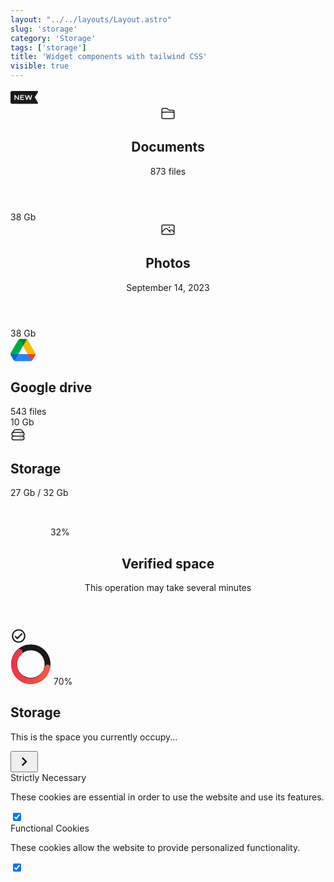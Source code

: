 ```yaml
---
layout: "../../layouts/Layout.astro"
slug: 'storage'
category: 'Storage'
tags: ['storage']
title: 'Widget components with tailwind CSS'
visible: true
---
```


<article class="border shadow-sm break-inside flex items-center justify-between rounded-xl p-4 mb-3 text-sm bg-white dark:bg-gray-950 dark:text-white dark:border-gray-900" data-filter="storage">
  <svg width='45' height='27' viewBox='0 0 35 17' fill='none' xmlns='http://www.w3.org/2000/svg'>
    <path d='M34.11 14.7892L30.19 8.16921L34.07 1.81921C34.1621 1.66789 34.2124 1.49481 34.2157 1.31769C34.2189 1.14056 34.1751 0.965744 34.0886 0.811122C34.0022 0.6565 33.8762 0.527624 33.7236 0.437678C33.5709 0.347733 33.3972 0.299947 33.22 0.29921H2C1.46957 0.29921 0.960859 0.509924 0.585786 0.884996C0.210714 1.26007 0 1.76878 0 2.29921L0 14.2992C0 14.8296 0.210714 15.3384 0.585786 15.7134C0.960859 16.0885 1.46957 16.2992 2 16.2992H33.25C33.4265 16.2992 33.5999 16.2524 33.7524 16.1637C33.905 16.075 34.0314 15.9475 34.1188 15.7941C34.2061 15.6407 34.2513 15.467 34.2498 15.2905C34.2482 15.114 34.2 14.941 34.11 14.7892ZM10.51 11.4792H9.39L6.13 7.13921V11.4892H5V5.29921H6.13L9.4 9.64921V5.29921H10.52L10.51 11.4792ZM16.84 6.29921H13.31V7.78921H16.51V8.78921H13.31V10.3992H16.84V11.3992H12.18V5.29921H16.83L16.84 6.29921ZM25.13 11.4592H24L22.45 6.86921L20.9 11.4792H19.78L17.78 5.29921H19L20.32 9.72921L21.84 5.29921H23.06L24.52 9.72921L25.85 5.29921H27.08L25.13 11.4592Z' fill='currentColor' />
  </svg>
</article>

<article class='border shadow-sm break-inside flex items-center justify-between rounded-xl p-4 mb-3 text-sm bg-white dark:bg-gray-950 dark:text-white dark:border-gray-900' data-filter="storage">
  <header class='flex items-center gap-4'>
    <div class='flex items-center justify-center w-10 h-10 flex-none rounded-lg bg-gray-200 dark:bg-gray-900'>
      <svg xmlns='http://www.w3.org/2000/svg' fill='none' viewBox='0 0 24 24' stroke-width="1.5" stroke='currentColor' width='24' height='24'>
        <path d='M2.25 12.75V12A2.25 2.25 0 014.5 9.75h15A2.25 2.25 0 0121.75 12v.75m-8.69-6.44l-2.12-2.12a1.5 1.5 0 00-1.061-.44H4.5A2.25 2.25 0 002.25 6v12a2.25 2.25 0 002.25 2.25h15A2.25 2.25 0 0021.75 18V9a2.25 2.25 0 00-2.25-2.25h-5.379a1.5 1.5 0 01-1.06-.44z' />
      </svg>
    </div>
    <div class='flex-auto'>
      <h2 class='text-base font-medium block'>Documents</h2>
      <span class='text-sm text-gray-600 dark:text-gray-400'>873 files</span>
    </div>
  </header>
  <div class='flex flex-col items-center gap-1 text-base font-semibold'>
    <span>38 Gb</span>
    <div class='relative w-full h-1 bg-gray-100 rounded-sm overflow-hidden dark:bg-gray-600'>
      <div class='absolute left-0 w-1/3 h-full bg-[#00AC47]' />
    </div>
  </div>
</article>

<article class='border shadow-sm break-inside flex items-center justify-between rounded-xl p-4 mb-3 text-sm bg-white dark:bg-gray-950 dark:text-white dark:border-gray-900' data-filter="storage">
  <header class='flex items-center gap-4'>
    <div class='flex items-center justify-center w-10 h-10 flex-none rounded-lg bg-gray-200 dark:bg-gray-900'>
      <svg width='24' height='24' fill="none" stroke-width="1.5" stroke="currentColor" viewBox="0 0 24 24" xmlns="http://www.w3.org/2000/svg" aria-hidden="true">
        <path stroke-linecap="round" stroke-linejoin="round" d="m2.25 15.75 5.159-5.159a2.25 2.25 0 0 1 3.182 0l5.159 5.159m-1.5-1.5 1.409-1.409a2.25 2.25 0 0 1 3.182 0l2.909 2.909m-18 3.75h16.5a1.5 1.5 0 0 0 1.5-1.5V6a1.5 1.5 0 0 0-1.5-1.5H3.75A1.5 1.5 0 0 0 2.25 6v12a1.5 1.5 0 0 0 1.5 1.5Zm10.5-11.25h.008v.008h-.008V8.25Zm.375 0a.375.375 0 1 1-.75 0 .375.375 0 0 1 .75 0Z"></path>
      </svg>
    </div>
    <div class='flex-auto'>
      <h2 class='text-base font-medium block'>Photos</h2>
      <span class='text-xs text-gray-600 dark:text-gray-400'>September 14, 2023</span>
    </div>
  </header>
  <div class='flex flex-col items-center gap-1 text-base font-semibold'>
    <span>38 Gb</span>
    <div class='relative w-full h-1 bg-gray-100 rounded-sm overflow-hidden dark:bg-gray-600'>
      <div class='absolute left-0 w-1/3 h-full bg-[#00AC47]' />
    </div>
  </div>
</article>

<article class='border shadow-sm break-inside flex items-center justify-between rounded-xl p-4 mb-3 text-sm bg-white dark:bg-gray-950 dark:text-white dark:border-gray-900' data-filter="storage">
  <div class='flex items-center gap-4'>
    <div class='flex items-center justify-center flex-none'>
      <svg width='40' height='37' viewBox='0 0 37 34' fill='none' xmlns='http://www.w3.org/2000/svg'>
        <path d='M2.79724 28.7827L4.42898 31.596C4.76805 32.1884 5.2554 32.6538 5.8276 32.9923C7.46657 30.9156 8.6072 29.322 9.25007 28.2115C9.90234 27.0846 10.704 25.3217 11.6552 22.9231C9.09181 22.5862 7.14933 22.4179 5.82774 22.4179C4.5592 22.4179 2.61672 22.5862 0 22.9231C0 23.5788 0.169534 24.2346 0.508601 24.827L2.79724 28.7827Z' fill='#0066DA' />
        <path d='M31.1724 32.9923C31.7447 32.6538 32.2321 32.1884 32.571 31.5962L33.2492 30.4327L36.4915 24.827C36.8243 24.2474 36.9996 23.5911 37 22.9231C34.3681 22.5862 32.4292 22.4179 31.1831 22.4179C29.8439 22.4179 27.9049 22.5862 25.366 22.9231C26.3059 25.3348 27.0971 27.0977 27.7395 28.2115C28.3874 29.3352 29.5317 30.9287 31.1724 32.9923Z' fill='#EA4335' />
        <path d='M18.5 11.0769C20.3962 8.79086 21.7031 7.02798 22.4204 5.78852C22.9981 4.79043 23.6339 3.19677 24.3276 1.0077C23.7554 0.669234 23.0985 0.5 22.4204 0.5H14.5796C13.9015 0.5 13.2447 0.690442 12.6724 1.0077C13.5549 3.51836 14.3039 5.3052 14.919 6.36807C15.5988 7.54275 16.7925 9.11231 18.5 11.0769Z' fill='#00832D' />
        <path d='M25.3448 22.9231H11.6552L5.8276 32.9923C6.39965 33.3308 7.05668 33.5 7.73482 33.5H29.2652C29.9433 33.5 30.6003 33.3097 31.1724 32.9923L25.3448 22.9231Z' fill='#2684FC' />
        <path d='M18.5 11.0769L12.6724 1.0077C12.1001 1.34617 11.6128 1.8116 11.2738 2.40399L0.508601 21.0193C0.175767 21.5988 0.000439729 22.2551 0 22.9231H11.6552L18.5 11.0769Z' fill='#00AC47' />
        <path d='M31.109 11.7116L25.7262 2.40384C25.3873 1.81145 24.8998 1.34617 24.3276 1.0077L18.5 11.0769L25.3448 22.9231H36.9789C36.9789 22.2672 36.8094 21.6117 36.4703 21.0193L31.109 11.7116Z' fill='#FFBA00' />
      </svg>
    </div>
    <div class='flex-auto'>
      <h2 class='text-base font-medium block'>Google drive</h2>
      <span class='text-sm text-gray-600 dark:text-gray-400'>543 files</span>
    </div>
  </div>
  <div class='flex flex-col items-center gap-1 text-base font-semibold'>
    <span>10 Gb</span>
    <div class='relative w-full h-1 bg-gray-100 rounded-sm overflow-hidden dark:bg-gray-600'>
      <div class='absolute left-0 w-1/3 h-full bg-indigo-500' />
    </div>
  </div>
</article>

<article class='border shadow-sm break-inside rounded-xl p-4 mb-3 text-sm bg-white dark:bg-gray-950 dark:text-white dark:border-gray-900' data-filter="storage">
  <div class='flex items-center gap-4'>
    <div class='flex items-center justify-center flex-none w-10 h-10 rounded-full bg-gray-200 dark:bg-gray-900'>
      <svg width='24' height='24' fill="none" stroke-width="1.5" stroke="currentColor" viewBox="0 0 24 24" xmlns="http://www.w3.org/2000/svg" aria-hidden="true">
        <path stroke-linecap="round" stroke-linejoin="round" d="M5.25 14.25h13.5m-13.5 0a3 3 0 0 1-3-3m3 3a3 3 0 1 0 0 6h13.5a3 3 0 1 0 0-6m-16.5-3a3 3 0 0 1 3-3h13.5a3 3 0 0 1 3 3m-19.5 0a4.5 4.5 0 0 1 .9-2.7L5.737 5.1a3.375 3.375 0 0 1 2.7-1.35h7.126c1.062 0 2.062.5 2.7 1.35l2.587 3.45a4.5 4.5 0 0 1 .9 2.7m0 0a3 3 0 0 1-3 3m0 3h.008v.008h-.008v-.008Zm0-6h.008v.008h-.008v-.008Zm-3 6h.008v.008h-.008v-.008Zm0-6h.008v.008h-.008v-.008Z"></path>
      </svg>
    </div>
    <div class='flex flex-col w-full space-y-1'>
      <div class='flex justify-between items-center'>
        <h2 class='text-base font-medium block'>Storage</h2>
        <div class='flex items-center font-medium text-gray-500'>
          <span>27 Gb</span>&nbsp;/&nbsp;<span class="text-blue-600">32 Gb</span>
        </div>
      </div>
      <div class='relative w-full h-1 bg-gray-100 rounded-sm overflow-hidden dark:bg-gray-600'>
        <div class='absolute left-0 w-1/2 h-full bg-purple-500' />
      </div>
    </div>
  </div>
</article>

<article class='border shadow-sm break-inside flex items-center justify-between rounded-xl p-4 mb-3 text-sm bg-white dark:bg-gray-950 dark:text-white dark:border-gray-900' data-filter="storage">
  <section class='flex items-center space-x-4'>
    <div class='relative flex flex-row items-center justify-center'>
      <svg width='60' height='60' viewBox='0 0 64 64' fill='none' xmlns='http://www.w3.org/2000/svg'>
        <path d='M64 32C64 49.6731 49.6731 64 32 64C14.3269 64 0 49.6731 0 32C0 14.3269 14.3269 2.3509e-05 32 2.3509e-05C49.6731 2.3509e-05 64 14.3269 64 32ZM6.13666 32C6.13666 46.284 17.7161 57.8634 32 57.8634C46.2839 57.8634 57.8633 46.284 57.8633 32C57.8633 17.7161 46.2839 6.13668 32 6.13668C17.7161 6.13668 6.13666 17.7161 6.13666 32Z' class="fill-gray-200 dark:fill-gray-700" />
        <path d='M20.0412 5.65559C19.3408 4.11254 20.0205 2.2786 21.6235 1.72908C27.1738 -0.173579 33.1614 -0.519827 38.9281 0.759001C45.6969 2.26006 51.795 5.91887 56.3049 11.1848C60.8148 16.4508 63.4924 23.039 63.9348 29.9581C64.3117 35.8528 63.0489 41.716 60.3154 46.9078C59.5259 48.4072 57.6093 48.7968 56.1923 47.8674C54.7753 46.9381 54.3984 45.0422 55.1535 43.5252C57.1768 39.4605 58.1027 34.9168 57.8106 30.3497C57.4531 24.7575 55.2889 19.4327 51.6439 15.1766C47.9989 10.9205 43.0702 7.96331 37.5995 6.75011C33.1316 5.7593 28.4996 5.97546 24.1721 7.34971C22.557 7.8626 20.7417 7.19864 20.0412 5.65559Z' class="fill-gray-800 dark:fill-white" />
      </svg>
      <span class='absolute text-md font-medium top-1/2 left-1/2 -translate-y-1/2 -translate-x-1/2'>32%</span>
    </div>
    <header class='flex-auto'>
      <h2 class='text-base font-medium block'>Verified space</h2>
      <p class='flex items-center gap-2 text-gray-500'> This operation may take several minutes </p>
    </header>
  </section>
  <span class='flex items-center justify-center p-1'>
    <svg width='26' height='26' viewBox='0 0 24 24' xmlns='http://www.w3.org/2000/svg'>
      <path d='M12 2C6.5 2 2 6.5 2 12S6.5 22 12 22 22 17.5 22 12 17.5 2 12 2M12 20C7.59 20 4 16.41 4 12S7.59 4 12 4 20 7.59 20 12 16.41 20 12 20M16.59 7.58L10 14.17L7.41 11.59L6 13L10 17L18 9L16.59 7.58Z' fill='currentColor' />
    </svg>
  </span>
</article>

<article class='border shadow-sm break-inside flex flex-row justify-between items-center rounded-xl p-4 mb-3 gap-4 bg-white dark:bg-gray-950 dark:text-white dark:border-gray-900' data-filter="storage">
  <div class='flex items-center justify-start gap-4'>
    <div class='relative flex-none'>
      <svg width='65' height='65' viewBox='0 0 59 61' fill='none' xmlns='http://www.w3.org/2000/svg'>
        <path d='M56.7593 41.2212C59.6861 34.1467 59.7479 26.2115 56.9317 19.0923C54.1154 11.973 48.6417 6.22754 41.6672 3.06984C34.6927 -0.0878663 26.7638 -0.410408 19.5558 2.17037C12.3479 4.75114 6.42564 10.0331 3.04044 16.9C-0.344766 23.767 -0.927703 31.681 1.4148 38.9699C3.75731 46.2587 8.84175 52.3514 15.5937 55.9604C22.3457 59.5695 30.2364 60.4122 37.5983 58.3105C44.9602 56.2088 51.2166 51.3273 55.0456 44.6976L47.3819 40.2714C44.7016 44.9122 40.3221 48.3293 35.1688 49.8005C30.0155 51.2717 24.492 50.6818 19.7656 48.1554C15.0392 45.6291 11.4801 41.3643 9.84037 36.2621C8.20062 31.1599 8.60867 25.62 10.9783 20.8132C13.348 16.0063 17.4935 12.3089 22.5391 10.5024C27.5847 8.69585 33.1349 8.92163 38.0171 11.132C42.8992 13.3424 46.7308 17.3643 48.7022 22.3477C50.6735 27.3312 50.6303 32.8859 48.5815 37.838L56.7593 41.2212Z' fill='currentColor' class='fill-gray-200 dark:fill-gray-600' />
        <path d='M54.575 30.6546C57.0189 30.6546 59.034 32.6467 58.6688 35.0631C58.1258 38.6557 56.9218 42.13 55.1047 45.3056C52.5522 49.7665 48.8785 53.4832 44.4475 56.0873C40.0165 58.6915 34.9821 60.0929 29.8428 60.1526C24.7036 60.2124 19.6379 58.9284 15.1476 56.4279C10.6573 53.9273 6.89824 50.2971 4.24273 45.8967C1.58722 41.4962 0.127435 36.4784 0.00799284 31.3402C-0.11145 26.202 1.11359 21.1218 3.56176 16.6027C5.30453 13.3858 7.62408 10.5327 10.3922 8.17926C12.2542 6.59631 15.0088 7.26037 16.2957 9.33794C17.5826 11.4155 16.8979 14.1143 15.1415 15.8136C13.6337 17.2724 12.3508 18.9585 11.3432 20.8183C9.62952 23.9816 8.77199 27.5378 8.8556 31.1345C8.93921 34.7313 9.96106 38.2438 11.8199 41.324C13.6788 44.4043 16.3101 46.9455 19.4533 48.6959C22.5966 50.4463 26.1425 51.3451 29.74 51.3032C33.3375 51.2614 36.8616 50.2805 39.9633 48.4575C43.0649 46.6346 45.6365 44.0329 47.4233 40.9103C48.4738 39.0744 49.2316 37.0959 49.6777 35.0459C50.1974 32.6579 52.1312 30.6546 54.575 30.6546Z' fill='url(#paint0_linear_336_221)' />
        <defs>
          <linearGradient id='paint0_linear_336_221' x1='0' y1='30.6546' x2='59' y2='30.6546' gradientUnits='userSpaceOnUse'>
            <stop stop-color='#EB3349' />
            <stop offset='1' stop-color='#F45C43' />
          </linearGradient>
        </defs>
      </svg>
      <span class='absolute text-sm font-semibold top-1/2 left-1/2 -translate-y-1/2 -translate-x-1/2'>70%</span>
    </div>
    <div class="flex-1">
      <h2 class='text-lg font-medium'>Storage</h2>
      <p class="text-xs">This is the space you currently occupy...</p>
    </div>
  </div>
  <button class="rounded-full flex flex-none items-center justify-center w-9 h-9 transition-colors duration-200 hover:bg-gray-100 dark:hover:bg-gray-900">
    <svg xmlns="http://www.w3.org/2000/svg" width="28" height="28" viewBox="0 0 24 24">
      <path d="M8.59,16.58L13.17,12L8.59,7.41L10,6L16,12L10,18L8.59,16.58Z" fill="currentColor"></path>
    </svg>
  </button>
</article>

<article class="border shadow-sm break-inside flex flex-row justify-between items-center rounded-xl p-4 mb-3 gap-4 bg-white dark:bg-gray-950 dark:text-white dark:border-gray-900" data-filter="storage">
  <label class="flex items-center gap-4 cursor-pointer">
    <div class="flex flex-col gap-1">
      <span class="text-base font-medium">Strictly Necessary</span>
      <p class="text-sm text-gray-700 dark:text-gray-300">These cookies are essential in order to use the website and use its features.</p>
    </div>
    <div class="relative inline-flex items-center cursor-pointer">
      <input type="checkbox" value="" class="sr-only peer" checked>
      <div class="w-11 h-6 bg-gray-200 rounded-full peer peer-focus:ring-4 peer-focus:ring-blue-300 dark:peer-focus:ring-blue-800 dark:bg-gray-700 peer-checked:after:translate-x-full rtl:peer-checked:after:-translate-x-full peer-checked:after:border-white after:content-[''] after:absolute after:top-0.5 after:start-[2px] after:bg-white after:border-gray-300 after:border after:rounded-full after:h-5 after:w-5 after:transition-all dark:border-gray-600 peer-checked:bg-blue-600"></div>
    </div>
  </label>
</article>

<article class="border shadow-sm break-inside flex flex-row justify-between items-center rounded-xl p-4 mb-3 gap-4 bg-white dark:bg-gray-950 dark:text-white dark:border-gray-900" data-filter="storage">
  <label class="flex items-center gap-4 cursor-pointer">
    <div class="flex flex-col gap-1">
      <span class="text-base font-medium">Functional Cookies</span>
      <p class="text-sm text-gray-700 dark:text-gray-300">These cookies allow the website to provide personalized functionality.</p>
    </div>
    <div class="relative inline-flex items-center cursor-pointer">
      <input type="checkbox" value="" class="sr-only peer" checked>
      <div class="w-11 h-6 bg-gray-200 rounded-full peer peer-focus:ring-4 peer-focus:ring-blue-300 dark:peer-focus:ring-blue-800 dark:bg-gray-700 peer-checked:after:translate-x-full rtl:peer-checked:after:-translate-x-full peer-checked:after:border-white after:content-[''] after:absolute after:top-0.5 after:start-[2px] after:bg-white after:border-gray-300 after:border after:rounded-full after:h-5 after:w-5 after:transition-all dark:border-gray-600 peer-checked:bg-blue-600"></div>
    </div>
  </label>
</article>